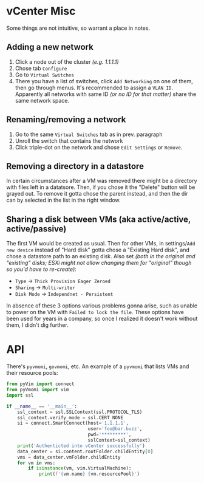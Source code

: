 # vCenter Misc

Some things are not intuitive, so warrant a place in notes.

## Adding a new network

1. Click a node out of the cluster *(e.g. 1.1.1.1)*
2. Chose tab `Configure`
3. Go to `Virtual Switches`
4. There you have a list of switches, click `Add Networking` on one of them, then go through menus. It's recommended to assign a `VLAN ID`. Apparently all networks with same ID *(or no ID for that matter)* share the same network space.

## Renaming/removing a network

1. Go to the same `Virtual Switches` tab as in prev. paragraph
2. Unroll the switch that contains the network
3. Click triple-dot on the network and chose `Edit Settings` or `Remove`.

## Removing a directory in a datastore

In certain circumstances after a VM was removed there might be a directory with files left in a datatsore. Then, if you chose it the "Delete" button will be grayed out. To remove it gotta chose the parent instead, and then the dir can by selected in the list in the right window.

## Sharing a disk between VMs (aka active/active, active/passive)

The first VM would be created as usual. Then for other VMs, in settings/`Add new device` instead of "Hard disk" gotta chose a "Existing Hard disk", and chose a datastore path to an existing disk. Also set *(both in the original and "existing" disks; ESXi might not allow changing them for "original" though so you'd have to re-create)*:

* `Type` → `Thick Provision Eager Zeroed`
* `Sharing` → `Multi-writer` 
* `Disk Mode` → `Independnet - Persistent`

In absence of these 3 options various problems gonna arise, such as unable to power on the VM with `Failed to lock the file`. These options have been used for years in a company, so once I realized it doesn't work without them, I didn't dig further.

# API

There's `pyvmomi`, `govmomi`, etc. An example of a `pyvmomi` that lists VMs and their resource pools:

```python
from pyVim import connect
from pyVmomi import vim
import ssl

if __name__ == '__main__':
    ssl_context = ssl.SSLContext(ssl.PROTOCOL_TLS)
    ssl_context.verify_mode = ssl.CERT_NONE
    si = connect.SmartConnect(host='1.1.1.1',
                              user='foo@bar.buzz',
                              pwd='*********',
                              sslContext=ssl_context)
    print('Authenticted into vCenter successfully')
    data_center = si.content.rootFolder.childEntity[0]
    vms = data_center.vmFolder.childEntity
    for vm in vms:
        if isinstance(vm, vim.VirtualMachine):
            print(f'{vm.name} {vm.resourcePool}')
```
